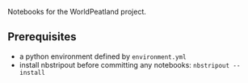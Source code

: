 Notebooks for the WorldPeatland project.

## Prerequisites

- a python environment defined by `environment.yml`
- install nbstripout before committing any notebooks: `nbstripout --install`
